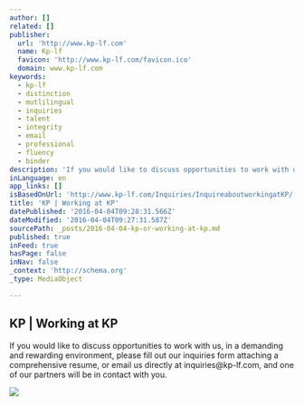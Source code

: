 ```yaml
---
author: []
related: []
publisher:
  url: 'http://www.kp-lf.com'
  name: Kp-lf
  favicon: 'http://www.kp-lf.com/favicon.ico'
  domain: www.kp-lf.com
keywords:
  - kp-lf
  - distinction
  - mutlilingual
  - inquiries
  - talent
  - integrity
  - email
  - professional
  - fluency
  - binder
description: 'If you would like to discuss opportunities to work with us, in a demanding and rewarding environment, please fill out our inquiries form attaching a comprehensive resume, or email us directly at inquiries@kp-lf.com, and one of our partners will be in contact with you.'
inLanguage: en
app_links: []
isBasedOnUrl: 'http://www.kp-lf.com/Inquiries/InquireaboutworkingatKP/'
title: 'KP | Working at KP'
datePublished: '2016-04-04T09:28:31.566Z'
dateModified: '2016-04-04T09:27:31.587Z'
sourcePath: _posts/2016-04-04-kp-or-working-at-kp.md
published: true
inFeed: true
hasPage: false
inNav: false
_context: 'http://schema.org'
_type: MediaObject

---
```

<article style=""><h1>KP | Working at KP</h1><p>If you would like to discuss opportunities to work with us, in a demanding and rewarding environment, please fill out our inquiries form attaching a comprehensive resume, or email us directly at inquiries@kp-lf.com, and one of our partners will be in contact with you.</p><img src="http://www.kp-lf.com/images/logo.jpg" /></article>